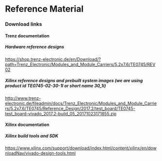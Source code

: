 # Reference Material

### Download links
#### Trenz documentation
##### Hardware reference designs
https://shop.trenz-electronic.de/en/Download/?path=Trenz_Electronic/Modules_and_Module_Carriers/5.2x7.6/TE0745/REV02
##### Xilinx reference designs and prebuilt system images (we are using product id **TE0745-02-30-1I** or short name **30_1i**)
http://www.trenz-electronic.de/fileadmin/docs/Trenz_Electronic/Modules_and_Module_Carriers/5.2x7.6/TE0745/Reference_Design/2017.2/test_board/TE0745-test_board-vivado_2017.2-build_05_20171023171855.zip
#### Xilinx documentation
##### Xilinx build tools and SDK
https://www.xilinx.com/support/download/index.html/content/xilinx/en/downloadNav/vivado-design-tools.html

